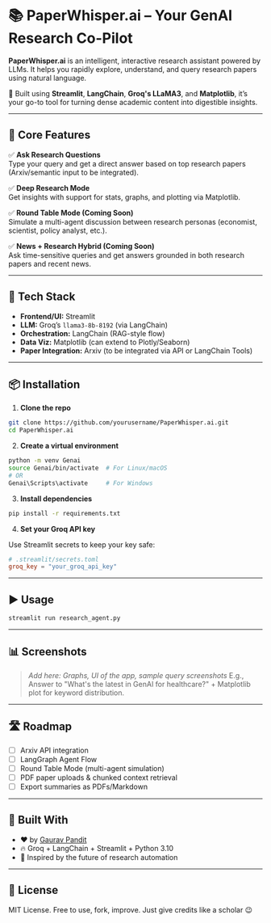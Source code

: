 
# 📚 PaperWhisper.ai – Your GenAI Research Co-Pilot

**PaperWhisper.ai** is an intelligent, interactive research assistant powered by LLMs. It helps you rapidly explore, understand, and query research papers using natural language.

🚀 Built using **Streamlit**, **LangChain**, **Groq's LLaMA3**, and **Matplotlib**, it’s your go-to tool for turning dense academic content into digestible insights.

---

## 🧠 Core Features

✅ **Ask Research Questions**  
Type your query and get a direct answer based on top research papers (Arxiv/semantic input to be integrated).

✅ **Deep Research Mode**  
Get insights with support for stats, graphs, and plotting via Matplotlib.

✅ **Round Table Mode (Coming Soon)**  
Simulate a multi-agent discussion between research personas (economist, scientist, policy analyst, etc.).

✅ **News + Research Hybrid (Coming Soon)**  
Ask time-sensitive queries and get answers grounded in both research papers and recent news.

---

## 🔧 Tech Stack

- **Frontend/UI:** Streamlit
- **LLM:** Groq’s `llama3-8b-8192` (via LangChain)
- **Orchestration:** LangChain (RAG-style flow)
- **Data Viz:** Matplotlib (can extend to Plotly/Seaborn)
- **Paper Integration:** Arxiv (to be integrated via API or LangChain Tools)

---

## 📦 Installation

1. **Clone the repo**

```bash
git clone https://github.com/yourusername/PaperWhisper.ai.git
cd PaperWhisper.ai
````

2. **Create a virtual environment**

```bash
python -m venv Genai
source Genai/bin/activate  # For Linux/macOS
# OR
Genai\Scripts\activate     # For Windows
```

3. **Install dependencies**

```bash
pip install -r requirements.txt
```

4. **Set your Groq API key**

Use Streamlit secrets to keep your key safe:

```toml
# .streamlit/secrets.toml
groq_key = "your_groq_api_key"
```

---

## ▶️ Usage

```bash
streamlit run research_agent.py
```

---

## 📊 Screenshots

> *Add here: Graphs, UI of the app, sample query screenshots*
> E.g., Answer to "What's the latest in GenAI for healthcare?" + Matplotlib plot for keyword distribution.

---

## 🛣️ Roadmap

* [ ] Arxiv API integration
* [ ] LangGraph Agent Flow
* [ ] Round Table Mode (multi-agent simulation)
* [ ] PDF paper uploads & chunked context retrieval
* [ ] Export summaries as PDFs/Markdown

---

## 🤖 Built With

* ❤️ by [Gaurav Pandit](https://linkedin.com/in/gauravpandit7)
* 🔥 Groq + LangChain + Streamlit + Python 3.10
* 🧠 Inspired by the future of research automation

---

## 📝 License

MIT License. Free to use, fork, improve. Just give credits like a scholar 😉

```


